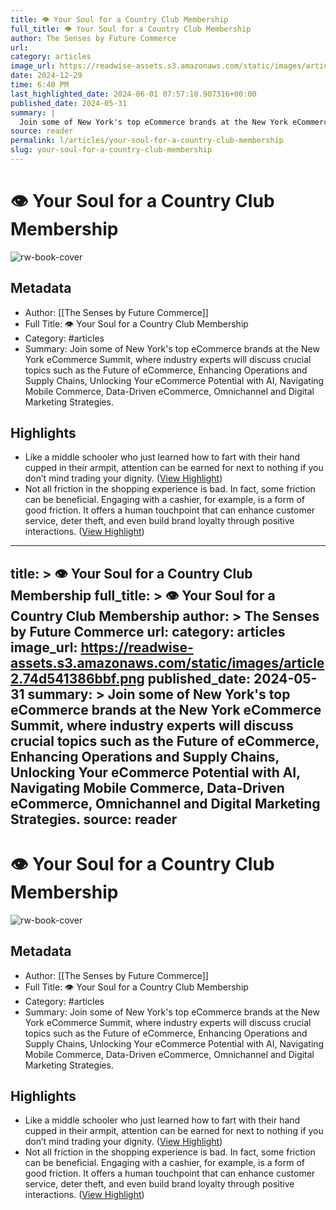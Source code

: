```yaml
---
title: 👁️ Your Soul for a Country Club Membership
full_title: 👁️ Your Soul for a Country Club Membership
author: The Senses by Future Commerce
url: 
category: articles
image_url: https://readwise-assets.s3.amazonaws.com/static/images/article2.74d541386bbf.png
date: 2024-12-29
time: 6:40 PM
last_highlighted_date: 2024-06-01 07:57:10.907316+00:00
published_date: 2024-05-31
summary: |
  Join some of New York's top eCommerce brands at the New York eCommerce Summit, where industry experts will discuss crucial topics such as the Future of eCommerce, Enhancing Operations and Supply Chains, Unlocking Your eCommerce Potential with AI, Navigating Mobile Commerce, Data-Driven eCommerce, Omnichannel and Digital Marketing Strategies.
source: reader
permalink: l/articles/your-soul-for-a-country-club-membership
slug: your-soul-for-a-country-club-membership
---
```

# 👁️ Your Soul for a Country Club Membership

![rw-book-cover](https://readwise-assets.s3.amazonaws.com/static/images/article2.74d541386bbf.png)

## Metadata
- Author: [[The Senses by Future Commerce]]
- Full Title: 👁️ Your Soul for a Country Club Membership
- Category: #articles
- Summary: Join some of New York's top eCommerce brands at the New York eCommerce Summit, where industry experts will discuss crucial topics such as the Future of eCommerce, Enhancing Operations and Supply Chains, Unlocking Your eCommerce Potential with AI, Navigating Mobile Commerce, Data-Driven eCommerce, Omnichannel and Digital Marketing Strategies.

## Highlights
- Like a middle schooler who just learned how to fart with their hand cupped in their armpit, attention can be earned for next to nothing if you don’t mind trading your dignity. ([View Highlight](https://read.readwise.io/read/01hz9cqk5c86z9th5vjap1vqz9))
- Not all friction in the shopping experience is bad. In fact, some friction can be beneficial. Engaging with a cashier, for example, is a form of good friction. It offers a human touchpoint that can enhance customer service, deter theft, and even build brand loyalty through positive interactions. ([View Highlight](https://read.readwise.io/read/01hz9ctwhxnk5rbkxa079gf12y))


---
title: >
  👁️ Your Soul for a Country Club Membership
full_title: >
  👁️ Your Soul for a Country Club Membership
author: >
  The Senses by Future Commerce
url: 
category: articles
image_url: https://readwise-assets.s3.amazonaws.com/static/images/article2.74d541386bbf.png
published_date: 2024-05-31
summary: >
  Join some of New York's top eCommerce brands at the New York eCommerce Summit, where industry experts will discuss crucial topics such as the Future of eCommerce, Enhancing Operations and Supply Chains, Unlocking Your eCommerce Potential with AI, Navigating Mobile Commerce, Data-Driven eCommerce, Omnichannel and Digital Marketing Strategies.
source: reader
---
# 👁️ Your Soul for a Country Club Membership

![rw-book-cover](https://readwise-assets.s3.amazonaws.com/static/images/article2.74d541386bbf.png)

## Metadata
- Author: [[The Senses by Future Commerce]]
- Full Title: 👁️ Your Soul for a Country Club Membership
- Category: #articles
- Summary: Join some of New York's top eCommerce brands at the New York eCommerce Summit, where industry experts will discuss crucial topics such as the Future of eCommerce, Enhancing Operations and Supply Chains, Unlocking Your eCommerce Potential with AI, Navigating Mobile Commerce, Data-Driven eCommerce, Omnichannel and Digital Marketing Strategies.

## Highlights
- Like a middle schooler who just learned how to fart with their hand cupped in their armpit, attention can be earned for next to nothing if you don’t mind trading your dignity. ([View Highlight](https://read.readwise.io/read/01hz9cqk5c86z9th5vjap1vqz9))
- Not all friction in the shopping experience is bad. In fact, some friction can be beneficial. Engaging with a cashier, for example, is a form of good friction. It offers a human touchpoint that can enhance customer service, deter theft, and even build brand loyalty through positive interactions. ([View Highlight](https://read.readwise.io/read/01hz9ctwhxnk5rbkxa079gf12y))


